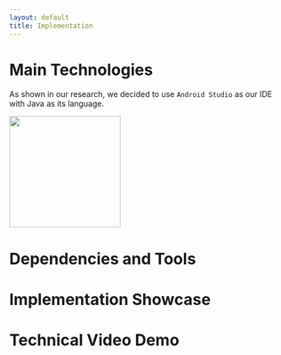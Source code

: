 ```yaml
---
layout: default
title: Implementation
---
```

# Main Technologies #
As shown in our research, we decided to use `Android Studio` as our IDE with Java as its language.

<img src="/2023/group43/assets/images/implementation/Android_Studio.png" width="200" height="200">

# Dependencies and Tools #

# Implementation Showcase 


# Technical Video Demo # 

